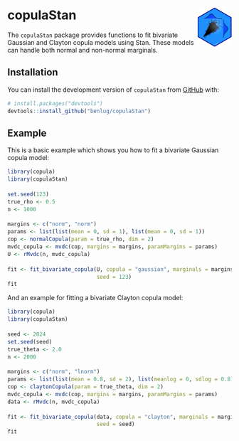 # copulaStan [<img src="man/figures/copulaStan_hex.png" align="right" width="15%" height="15%" alt="copulaStan Logo"/>]([https://github.com/benlug/copulaStan/blob/main/man/figures/copulaStan_hex.png](https://benlug.github.io/copulaStan/))

The `copulaStan` package provides functions to fit bivariate Gaussian and Clayton copula models using Stan. These models can handle both normal and non-normal marginals. 

## Installation

You can install the development version of `copulaStan` from [GitHub](https://github.com/benlug/copulaStan) with:

```r
# install.packages("devtools")
devtools::install_github("benlug/copulaStan")
```

## Example

This is a basic example which shows you how to fit a bivariate Gaussian copula model:

```r
library(copula)
library(copulaStan)

set.seed(123)
true_rho <- 0.5
n <- 1000

margins <- c("norm", "norm")
params <- list(list(mean = 0, sd = 1), list(mean = 0, sd = 1))
cop <- normalCopula(param = true_rho, dim = 2)
mvdc_copula <- mvdc(cop, margins = margins, paramMargins = params)
U <- rMvdc(n, mvdc_copula)

fit <- fit_bivariate_copula(U, copula = "gaussian", marginals = margins, 
                            seed = 123)
fit
```

And an example for fitting a bivariate Clayton copula model:

```r
library(copula)
library(copulaStan)

seed <- 2024
set.seed(seed)
true_theta <- 2.0
n <- 2000  

margins <- c("norm", "lnorm")
params <- list(list(mean = 0.8, sd = 2), list(meanlog = 0, sdlog = 0.8))
cop <- claytonCopula(param = true_theta, dim = 2)
mvdc_copula <- mvdc(cop, margins = margins, paramMargins = params)
data <- rMvdc(n, mvdc_copula)

fit <- fit_bivariate_copula(data, copula = "clayton", marginals = margins,
                            seed = seed)
fit
```
